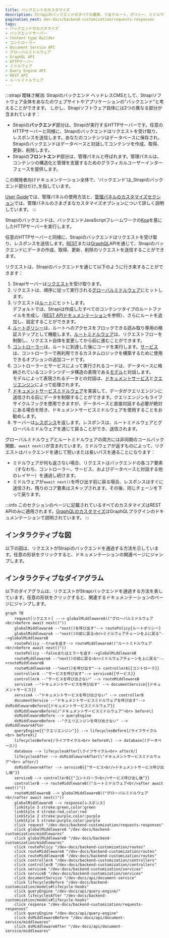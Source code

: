 ```yaml
---
title: バックエンドのカスタマイズ
description: Strapiのバックエンドのすべての要素、つまりルート、ポリシー、ミドルウェア、コントローラー、サービス、モデル、リクエスト、レスポンス、ウェブフックなどは、カスタマイズ可能です。
pagination_next: dev-docs/backend-customization/requests-responses
tags:
- バックエンドのカスタマイズ
- バックエンドサーバー
- Content-type Builder 
- コントローラー
- Document Service API 
- グローバルミドルウェア
- GraphQL API
- HTTPサーバー
- ミドルウェア
- Query Engine API
- REST API 
- ルートミドルウェア
---
```


<div className="custom-mermaid-layout">

:::strapi 曖昧さ解消: Strapiのバックエンド
ヘッドレスCMSとして、Strapiソフトウェア全体をあなたのウェブサイトやアプリケーションの"バックエンド"と考えることができます。
しかし、Strapiソフトウェア自体には2つの異なる部分が含まれています：

- Strapiの**バックエンド**部分は、Strapiが実行するHTTPサーバーです。任意のHTTPサーバーと同様に、Strapiのバックエンドはリクエストを受け取り、レスポンスを送信します。あなたのコンテンツはデータベースに保存され、Strapiのバックエンドはデータベースと対話してコンテンツを作成、取得、更新、削除します。
- Strapiの**フロントエンド**部分は、管理パネルと呼ばれます。管理パネルは、コンテンツの構造化と管理を支援するためのグラフィカルユーザーインターフェースを提供します。

この開発者向けドキュメンテーション全体で、'バックエンド'は_Strapiのバックエンド部分だけ_を指しています。

[User Guide](/user-docs/intro)では、管理パネルの使用方法と、[管理パネルのカスタマイズセクション](/dev-docs/admin-panel-customization)では、管理パネルのさまざまなカスタマイズオプションについて詳しく説明しています。
:::

Strapiのバックエンドは、バックエンドJavaScriptフレームワークの[Koa](https://koajs.com/)を基にしたHTTPサーバーを実行します。

任意のHTTPサーバーと同様に、Strapiのバックエンドはリクエストを受け取り、レスポンスを送信します。[REST](/dev-docs/api/rest)または[GraphQL](/dev-docs/api/graphql)APIを通じて、Strapiのバックエンドにデータの作成、取得、更新、削除のリクエストを送信することができます。

リクエストは、Strapiのバックエンドを通じて以下のように行き来することができます：

1. Strapiサーバーは[リクエスト](/dev-docs/backend-customization/requests-responses)を受け取ります。
2. リクエストは、順序に従って実行される[グローバルミドルウェア](/dev-docs/backend-customization/middlewares)にヒットします。
3. リクエストは[ルート](/dev-docs/backend-customization/routes)にヒットします。<br/>デフォルトでは、Strapiは作成したすべてのコンテンツタイプのルートファイルを生成し（[REST APIドキュメンテーション](/dev-docs/api/rest)を参照）、さらにルートを追加し、設定することができます。
4. [ルートポリシー](/dev-docs/backend-customization/policies)は、ルートへのアクセスをブロックできる読み取り専用の検証ステップとして機能します。[ルートミドルウェア](/dev-docs/backend-customization/routes#middlewares)は、リクエストフローを制御し、リクエスト自体を変更してから前に進むことができます。
5. [コントローラー](/dev-docs/backend-customization/controllers)は、ルートに到達した後にコードを実行します。[サービス](/dev-docs/backend-customization/services)は、コントローラーで再利用できるカスタムロジックを構築するために使用できるオプションの追加コードです。
6. コントローラーとサービスによって実行されるコードは、データベースに格納されているコンテンツデータ構造の表現である[モデル](/dev-docs/backend-customization/models)と対話します。<br />モデルによって表現されるデータとの対話は、[ドキュメントサービス](/dev-docs/api/document-service)と[クエリエンジン](/dev-docs/api/query-engine)によって処理されます。
7. [ドキュメントサービスミドルウェア](/dev-docs/api/document-service/middlewares)を実装して、データがクエリエンジンに送信される前にデータを制御することができます。クエリエンジンもライフサイクルフックを使用できますが、データベースと直接対話する必要が絶対にある場合を除き、ドキュメントサービスミドルウェアを使用することをお勧めします。
7. サーバーは[レスポンス](/dev-docs/backend-customization/requests-responses)を返します。レスポンスは、ルートミドルウェアとグローバルミドルウェアを通じて戻ることができ、送信されます。

グローバルミドルウェアとルートミドルウェアの両方には非同期のコールバック関数、`await next()`が含まれています。ミドルウェアが返すものによって、リクエストはバックエンドを通じて短いまたは長いパスを通ることになります：

* ミドルウェアが何も返さない場合、リクエストはバックエンドの各コア要素（すなわち、コントローラー、サービス、およびデータベースと対話する他のレイヤー）を通過し続けます。
* ミドルウェアが`await next()`を呼び出す前に戻る場合、レスポンスはすぐに送信され、残りのコア要素はスキップされます。その後、同じチェーンを下って戻ります。

:::info
このセクションのページに記載されているすべてのカスタマイズはREST APIのみに適用されます。[GraphQLのカスタマイズ](/dev-docs/plugins/graphql#customization)はGraphQLプラグインのドキュメンテーションで説明されています。
:::

<!-- TODO: このコメントを解除するには、バックエンドの例のクックブックがv5に更新されるのを待ちます -->
<!-- :::tip 例から学ぶ
実例を読んで理解し、それらが実際のユースケースでどのように使用できるかを学ぶことを好むなら、[例のクックブック](/dev-docs/backend-customization/examples)セクションは、Strapiのバックエンドのカスタマイズがどのように機能するかを見る別の方法です。
::: -->

## インタラクティブな図

以下の図は、リクエストがStrapiのバックエンドを通過する方法を示しています。任意の形状をクリックすると、ドキュメンテーションの関連ページにジャンプします。

<!-- TODO: これをv5のバックエンド例の料理本を更新したらコメントアウト解除してください -->
<!-- :::tip 例から学ぶ
実際の使用例を読んで理解することを好む方は、[例の料理本](/dev-docs/backend-customization/examples)セクションもStrapiのバックエンドカスタマイズの動作を理解するための一つの視点です。
::: -->

## インタラクティブなダイアグラム

以下のダイアグラムは、リクエストがStrapiバックエンドを通過する方法を表しています。任意の形状をクリックすると、関連するドキュメンテーションのページにジャンプします。

```mermaid
graph TB
    request[リクエスト] ---> globalMiddlewareA(("グローバルミドルウェア<br/>before await next()"))
    globalMiddlewareA --"next()を呼び出す"--> routePolicy{ルートポリシー}
    globalMiddlewareA --"next()の前に戻る<br>ミドルウェアチェーンを上に戻る"-->globalMiddlewareB
    routePolicy --trueを返す--> routeMiddlewareA(("ルートミドルウェア<br/>before await next()"))
    routePolicy --falseまたはエラーを返す-->globalMiddlewareB
    routeMiddlewareA --"next()の前に戻る<br>ミドルウェアチェーンを上に戻る"-->routeMiddlewareB
    routeMiddlewareA --"next()を呼び出す"--> controllerA{{コントローラ}}
    controllerA --"サービスを呼び出す"--> serviceA{{サービス}}
    controllerA --"サービスを呼び出さない" --> routeMiddlewareB
    serviceA --"ドキュメントサービスを呼び出す" --> documentService{{ドキュメントサービス}}
    serviceA --"ドキュメントサービスを呼び出さない" --> controllerB
    documentService --"ドキュメントサービスミドルウェアを呼び出す"--> dsMiddlewareBefore{{ドキュメントサービスミドルウェア}}
    dsMiddlewareBefore[/"ドキュメントサービスミドルウェア"<br> before\]
    dsMiddlewareBefore --> queryEngine
    dsMiddlewareBefore --"クエリエンジンを呼び出さない" --> dsMiddlewareAfter
    queryEngine{{"クエリエンジン"}} --> lifecyclesBefore[/ライフサイクル<br> beforeX\] 
    lifecyclesBefore[/ライフサイクル<br> beforeX\] --> database[(データベース)]
    database --> lifecyclesAfter[\ライフサイクル<br> afterX/]
    lifecyclesAfter --> dsMiddlewareAfter[\"ドキュメントサービスミドルウェア"<br> after/]
    dsMiddlewareAfter --> serviceB{{"サービス<br/>ドキュメントサービス呼び出し後"}}
    serviceB --> controllerB{{"コントローラ<br/>サービス呼び出し後"}}
    controllerB --> routeMiddlewareB(("ルートミドルウェア<br/>after await next()"))
    routeMiddlewareB --> globalMiddlewareB(("グローバルミドルウェア<br/>after await next()"))
    globalMiddlewareB --> response[レスポンス]
    linkStyle 3 stroke:green,color:green
    linkStyle 4 stroke:red,color:red
    linkStyle 2 stroke:purple,color:purple
    linkStyle 5 stroke:purple,color:purple
    click request "/dev-docs/backend-customization/requests-responses"
    click globalMiddlewareA "/dev-docs/backend-customization/middlewares"
    click globalMiddlewareB "/dev-docs/backend-customization/middlewares"
    click routePolicy "/dev-docs/backend-customization/routes"
    click routeMiddlewareA "/dev-docs/backend-customization/routes"
    click routeMiddlewareB "/dev-docs/backend-customization/routes"
    click controllerA "/dev-docs/backend-customization/controllers"
    click controllerB "/dev-docs/backend-customization/controllers"
    click serviceA "/dev-docs/backend-customization/services"
    click serviceB "/dev-docs/backend-customization/services"
    click documentService "/dev-docs/api/document-service"
    click lifecyclesBefore "/dev-docs/backend-customization/models#lifecycle-hooks"
    click queryEngine "/dev-docs/api/query-engine/"
    click lifecyclesAfter "/dev-docs/backend-customization/models#lifecycle-hooks"
    click response "/dev-docs/backend-customization/requests-responses"
    click queryEngine "/dev-docs/api/query-engine"
    click dsMiddlewareBefore "/dev-docs/api/document-service/middlewares"
    click dsMiddlewareAfter "/dev-docs/api/document-service/middlewares"
```

</div>
